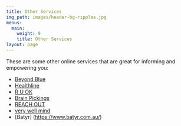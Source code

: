 ```yaml
---
title: Other Services
img_path: images/header-bg-ripples.jpg
menus:
  main:
    weight: 9
    title: Other Services
layout: page
---
```


These are some other online services that are great for informing and empowering you:

+ [Beyond Blue](https://www.beyondblue.org.au/)
+ [Healthline](https://www.healthline.com/)
+ [R U OK](https://www.ruok.org.au/)
+ [Brain Pickings](https://www.brainpickings.org/)
+ [REACH OUT](https://au.reachout.com/)
+ [very well mind](https://www.verywellmind.com/)
+ [Batyr] (https://www.batyr.com.au/) 
